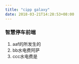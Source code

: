 ```yaml
---
title: "cipp galaxy"
date: 2018-03-21T14:28:53+08:00
---
```

### 智慧停车前端

 1. aaf的所发生的
 1. bb水电费阿萨
 1. ccc水电费是
